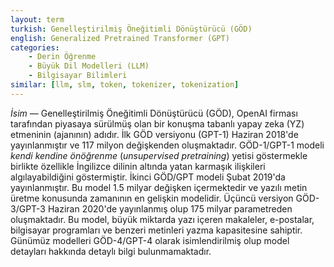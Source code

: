 ```yaml
---
layout: term
turkish: Genelleştirilmiş Öneğitimli Dönüştürücü (GÖD)
english: Generalized Pretrained Transformer (GPT)
categories:
    - Derin Öğrenme
    - Büyük Dil Modelleri (LLM)
    - Bilgisayar Bilimleri
similar: [llm, slm, token, tokenizer, tokenization]
---
```


_İsim_ — Genelleştirilmiş Öneğitimli Dönüştürücü (GÖD), OpenAI firması tarafından piyasaya sürülmüş olan bir konuşma tabanlı yapay zeka (YZ) etmeninin (ajanının) adıdır. İlk GÖD versiyonu (GPT-1) Haziran 2018'de yayınlanmıştır ve 117 milyon değişkenden oluşmaktadır. GÖD-1/GPT-1 modeli _kendi kendine önöğrenme_ (_unsupervised pretraining_) yetisi göstermekle birlikte özellikle İngilizce dilinin altında yatan karmaşık ilişkileri algılayabildiğini göstermiştir. İkinci GÖD/GPT modeli Şubat 2019'da yayınlanmıştır. Bu model 1.5 milyar değişken içermektedir ve yazılı metin üretme konusunda zamanının en gelişkin modelidir. Üçüncü versiyon GÖD-3/GPT-3 Haziran 2020'de yayınlanmış olup 175 milyar parametreden oluşmaktadır. Bu model, büyük miktarda yazı içeren makaleler, e-postalar, bilgisayar programları ve benzeri metinleri yazma kapasitesine sahiptir. Günümüz modelleri GÖD-4/GPT-4 olarak isimlendirilmiş olup model detayları hakkında detaylı bilgi bulunmamaktadır.